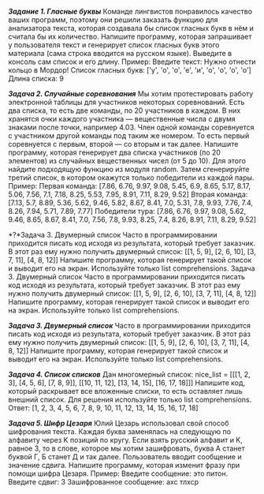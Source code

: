 ***Задание 1. Гласные буквы***
Команде лингвистов понравилось качество ваших программ, поэтому они
решили заказать функцию для анализатора текста, которая создавала бы
список гласных букв в нём и считала бы их количество.
Напишите программу, которая запрашивает у пользователя текст и генерирует
список гласных букв этого материала (сама строка вводится на русском языке).
Выведите в консоль сам список и его длину.
Пример:
Введите текст: Нужно отнести кольцо в Мордор!
Список гласных букв: ['у', 'о', 'о', 'е', 'и', 'о', 'о', 'о', 'о']
Длина списка: 9

***Задача 2. Случайные соревнования***
Мы хотим протестировать работу электронной таблицы для участников
некоторых соревнований. Есть два списка, то есть две команды, по 20
участников в каждом. В них хранятся очки каждого участника — вещественные
числа с двумя знаками после точки, например 4.03.
Член одной команды соревнуется с участником другой команды под таким же
номером. То есть первый соревнуется с первым, второй — со вторым и так
далее.
Напишите программу, которая генерирует два списка участников (по 20
элементов) из случайных вещественных чисел (от 5 до 10). Для этого найдите
подходящую функцию из модуля random. Затем сгенерируйте третий список, в
котором окажутся только победители из каждой пары.
Пример:
Первая команда: [7.86, 6.76, 9.97, 9.08, 5.45, 6.9, 8.65, 5.17, 8.17, 5.06, 7.56, 7.1,
7.18, 8.25, 5.53, 7.95, 8.91, 7.11, 8.29, 9.52]
Вторая команда: [7.13, 5.7, 8.89, 5.36, 5.62, 9.46, 5.82, 8.67, 8.41, 7.0, 5.31, 7.8,
9.93, 7.76, 7.4, 8.26, 7.94, 5.71, 7.89, 7.77]
Победители тура: [7.86, 6.76, 9.97, 9.08, 5.62, 9.46, 8.65, 8.67, 8.41, 7.0, 7.56, 7.8,
9.93, 8.25, 7.4, 8.26, 8.91, 7.11, 8.29, 9.52]

*?*Задача 3. Двумерный список
Часто в программировании приходится писать код исходя из результата,
который требует заказчик. В этот раз ему нужно получить двумерный список:
[[1, 5, 9], [2, 6, 10], [3, 7, 11], [4, 8, 12]]
Напишите программу, которая генерирует такой список и выводит его на экран.
Используйте только list comprehensions.
Задача 3. Двумерный список
Часто в программировании приходится писать код исходя из результата,
который требует заказчик. В этот раз ему нужно получить двумерный список:
[[1, 5, 9], [2, 6, 10], [3, 7, 11], [4, 8, 12]]
Напишите программу, которая генерирует такой список и выводит его на экран.
Используйте только list comprehensions.

***Задача 3. Двумерный список***
Часто в программировании приходится писать код исходя из результата,
который требует заказчик. В этот раз ему нужно получить двумерный список:
[[1, 5, 9], [2, 6, 10], [3, 7, 11], [4, 8, 12]]
Напишите программу, которая генерирует такой список и выводит его на экран.
Используйте только list comprehensions.

***Задача 4. Список списков***
Дан многомерный список:
nice_list = [[[1, 2, 3], [4, 5, 6], [7, 8, 9]], [[10, 11, 12], [13, 14, 15], [16, 17, 18]]]
Напишите код, который раскрывает все вложенные списки, то есть оставляет
лишь внешний список. Для решения используйте только list comprehensions.
Ответ: [1, 2, 3, 4, 5, 6, 7, 8, 9, 10, 11, 12, 13, 14, 15, 16, 17, 18]

***Задача 5. Шифр Цезаря***
Юлий Цезарь использовал свой способ шифрования текста. Каждая буква
заменялась на следующую по алфавиту через K позиций по кругу. Если взять
русский алфавит и K, равное 3, то в слове, которое мы хотим зашифровать,
буква А станет буквой Г, Б станет Д и так далее.
Пользователь вводит сообщение и значение сдвига. Напишите программу,
которая изменит фразу при помощи шифра Цезаря.
Пример:
Введите сообщение: это питон.
Введите сдвиг: 3
Зашифрованное сообщение: ахс тлхср